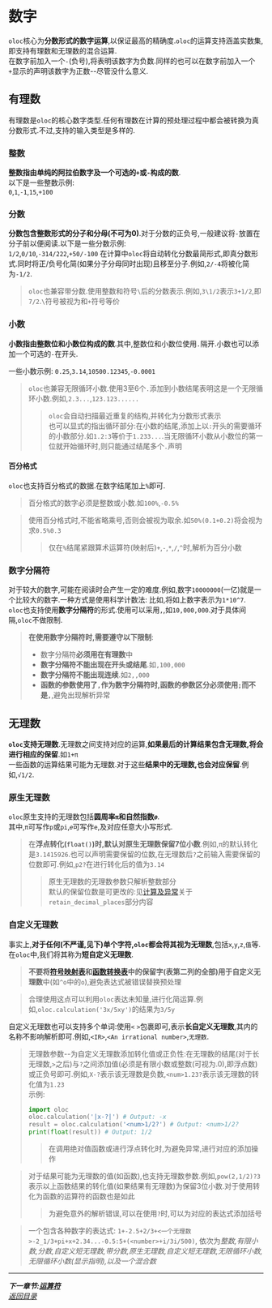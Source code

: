 # 数字  

`oloc`核心为**分数形式的数字运算**,以保证最高的精确度.`oloc`的运算支持涵盖实数集,即支持有理数和无理数的混合运算.  
在数字前加入一个`-`(负号),将表明该数字为负数.同样的也可以在数字前加入一个`+`显示的声明该数字为正数--尽管没什么意义.  

## 有理数  

有理数是`oloc`的核心数字类型.任何有理数在计算的预处理过程中都会被转换为真分数形式.不过,支持的输入类型是多样的.  

### 整数  

**整数指由单纯的阿拉伯数字及一个可选的`+`或`-`构成的数**.  
以下是一些整数示例:  
`0`,`1`,`-1`,`15`,`+100`  

### 分数  

**分数包含整数形式的分子和分母(不可为0)**.对于分数的正负号,一般建议将`-`放置在分子前以便阅读.以下是一些分数示例:  
`1/2`,`0/10`,`-314/222`,`+50/-100`
在计算中`oloc`将自动转化分数最简形式,即真分数形式.同时将正/负号化简(如果分子分母同时出现)且移至分子.例如,`2/-4`将被化简为`-1/2`.  

> `oloc`也兼容带分数.使用整数和符号`\`后的分数表示.例如,`3\1/2`表示`3+1/2`,即`7/2`.`\`符号被视为和`+`符号等价    

### 小数

**小数指由整数位和小数位构成的数**.其中,整数位和小数位使用`.`隔开.小数也可以添加一个可选的`-`在开头.  

一些小数示例:
`0.25`,`3.14`,`10500.12345`,`-0.0001`  

> `oloc`也兼容无限循环小数.使用3至6个`.`添加到小数结尾表明这是一个无限循环小数.例如,`2.3...`,`123.123......`  
>> `oloc`会自动扫描最近重复的结构,并转化为分数形式表示  
> 也可以显式的指出循环部分:在小数的结尾,添加上以`:`开头的需要循环的小数部分.如`1.2:3`等价于`1.233...`.当无限循环小数从小数位的第一位就开始循环时,则只能通过结尾多个`.`声明  

#### 百分格式  

`oloc`也支持百分格式的数据.在数字结尾加上`%`即可.  

> 百分格式的数字必须是整数或小数.如`100%`,`-0.5%`  

> 使用百分格式时,不能省略乘号,否则会被视为取余.如`50%(0.1+0.2)`将会视为求`0.5%0.3`  
> > 仅在`%`结尾紧跟算术运算符(映射后)`+`,`-`,`*`,`/`,`^`时,解析为百分小数  

### 数字分隔符  

对于较大的数字,可能在阅读时会产生一定的难度.例如,数字`10000000`(一亿)就是一个比较大的数字.一种方式是使用科学计数法: 比如,将如上数字表示为`1*10^7`.  
`oloc`也支持使用**数字分隔符**的形式.使用可以采用`,`,如`10,000,000`.对于具体间隔,`oloc`不做限制.  

> **在使用数字分隔符时,需要遵守以下限制**:  
> - 数字分隔符**必须用在有理数**中  
> - **数字分隔符不能出现在开头或结尾**.如`,100,000`  
> - **数字分隔符不能出现连续**.如`2,,000`  
> - **函数的参数使用了`,`作为数字分隔符时,函数的参数区分必须使用`;`而不是`,`**,避免出现解析异常  

## 无理数  

**`oloc`支持无理数**.无理数之间支持对应的运算,**如果最后的计算结果包含无理数,将会进行相应的保留**.如`1+π`  
一些函数的运算结果可能为无理数.对于这些**结果中的无理数,也会对应保留**.例如,`√1/2`.  

### 原生无理数

`oloc`原生支持的无理数包括**圆周率`π`**和**自然指数`𝑒`**.  
其中,`π`可写作`p`或`pi`,`𝑒`可写作`e`,及对应任意大小写形式.  

> 在**浮点转化(`float()`)时,默认对原生无理数保留7位小数**.例如,`π`的默认转化是`3.1415926`.也可以声明需要保留的位数,在无理数后`?`之前输入需要保留的位数即可.例如,`p2?`在进行转化后的值为`3.14`  
> > 原生无理数的无理数参数只解析整数部分  
> > 默认的保留位数是可更改的:见[计算及异常](计算,结果及异常.md)关于`retain_decimal_places`部分内容  

### 自定义无理数  

事实上,**对于任何(不严谨,见下)单个字符,`oloc`都会将其视为无理数**,包括`x`,`y`,`z`,`值`等.在`oloc`中,我们将其称为**短自定义无理数**.  
> **不要将[符号映射表](../项目说明/数据/符号映射表.md)和[函数转换表](../项目说明/数据/函数转换表.md)中的保留字(表第二列的全部)用于自定义无理数**中(如`^o`中的`o`),避免表达式被错误替换预处理  

> 合理使用这点可以利用`oloc`表达未知量,进行化简运算.例如,`oloc.calculation('3x/5xy')`的结果为`3/5y`  

自定义无理数也可以支持多个单词:使用`<` `>`包裹即可,表示**长自定义无理数**,其内的名称不影响解析即可.例如,`<IR>`,`<An irrational number>`,`无理数`.  
> 无理数参数--为自定义无理数添加转化值或正负性:在无理数的结尾(对于长无理数,`>`之后)与`?`之间添加值(必须是有限小数或整数(可视为.0),即浮点数)或正负号即可.例如,`X-?`表示该无理数是负数,`<num>1.23?`表示该无理数的转化值为`1.23`  
> 示例:  
> ```python
> import oloc
> oloc.calculation('|x-?|') # Output: -x
> result = oloc.calculation('<num>1/2?') # Output: <num>1/2?
> print(float(result)) # Output: 1/2
> ```
> > 在调用绝对值函数或进行浮点转化时,为避免异常,进行对应的添加操作  

> 对于结果可能为无理数的值(如函数),也支持无理数参数.例如,`pow(2,1/2)?3`表示以上函数结果的转化值(如果结果有无理数)为保留3位小数.对于使用转化为函数的运算符的函数也是如此  
> > 为避免意外的解析错误,可以在使用`?`时,可以为对应的表达式添加括号  

> 一个包含各种数字的表达式: `1+-2.5+2/3+<一个无理数>-2_1/3+pi+x+2.34...-0.5:5+(<number>+i/3i/500)`, 依次为*整数,有限小数,分数,自定义短无理数,带分数,原生无理数,自定义短无理数,无限循环小数,无限循环小数(显示指明),以及一个混合数*  

---  
***下一章节:[运算符](运算符.md)***  
*[返回目录](使用教程目录.md)*  